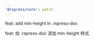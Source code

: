 ```yaml
---
'@rspress/core': patch
---
```


feat: add min-height in .rspress-doc

feat: 给 .rspress-doc 添加 min-height 样式

